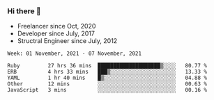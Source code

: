 ### Hi there 👋

- Freelancer since Oct, 2020
- Developer since July, 2017
- Structral Engineer since July, 2012

<!--START_SECTION:waka-->
```text
Week: 01 November, 2021 - 07 November, 2021

Ruby         27 hrs 36 mins  ████████████████████▒░░░░   80.77 % 
ERB          4 hrs 33 mins   ███▒░░░░░░░░░░░░░░░░░░░░░   13.33 % 
YAML         1 hr 40 mins    █▒░░░░░░░░░░░░░░░░░░░░░░░   04.88 % 
Other        12 mins         ░░░░░░░░░░░░░░░░░░░░░░░░░   00.63 % 
JavaScript   3 mins          ░░░░░░░░░░░░░░░░░░░░░░░░░   00.16 % 
```
<!--END_SECTION:waka-->

